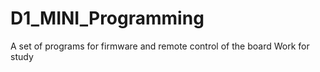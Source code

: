 # D1_MINI_Programming
А set of programs for firmware and remote control of the board
Work for study
